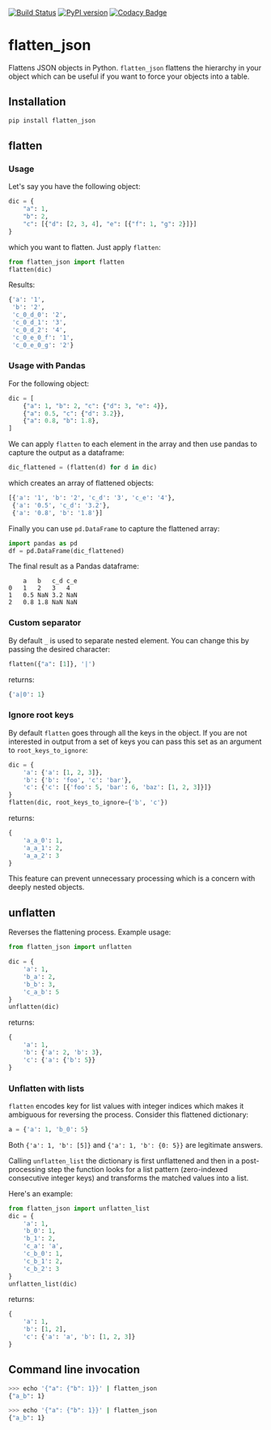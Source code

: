 [![Build Status](https://travis-ci.org/amirziai/flatten.svg?branch=master)](https://travis-ci.org/amirziai/flatten) [![PyPI version](https://badge.fury.io/py/flatten_json.svg)](https://badge.fury.io/py/flatten_json) [![Codacy Badge](https://api.codacy.com/project/badge/Coverage/7ae779ec4e99462f907c5afecfd5de48)](https://www.codacy.com/app/amirziai/flatten?utm_source=github.com&utm_medium=referral&utm_content=amirziai/flatten&utm_campaign=Badge_Coverage) 

# flatten_json
Flattens JSON objects in Python. ```flatten_json``` flattens the hierarchy in your object which can be useful if you want to force your objects into a table.

## Installation
```bash
pip install flatten_json
```

## flatten

### Usage
Let's say you have the following object:
```python
dic = {
    "a": 1,
    "b": 2,
    "c": [{"d": [2, 3, 4], "e": [{"f": 1, "g": 2}]}]
}
```
which you want to flatten. Just apply ```flatten```:
```python
from flatten_json import flatten
flatten(dic)
```

Results:
```python
{'a': '1',
 'b': '2',
 'c_0_d_0': '2',
 'c_0_d_1': '3',
 'c_0_d_2': '4',
 'c_0_e_0_f': '1',
 'c_0_e_0_g': '2'}
```

### Usage with Pandas
For the following object:
```python
dic = [
    {"a": 1, "b": 2, "c": {"d": 3, "e": 4}},
    {"a": 0.5, "c": {"d": 3.2}},
    {"a": 0.8, "b": 1.8},
]
```
We can apply `flatten` to each element in the array and then use pandas to capture the output as a dataframe:
```python
dic_flattened = (flatten(d) for d in dic)
```
which creates an array of flattened objects:
```python
[{'a': '1', 'b': '2', 'c_d': '3', 'c_e': '4'},
 {'a': '0.5', 'c_d': '3.2'},
 {'a': '0.8', 'b': '1.8'}]
```
Finally you can use ```pd.DataFrame``` to capture the flattened array:
```python
import pandas as pd
df = pd.DataFrame(dic_flattened)
```
The final result as a Pandas dataframe:
```
	a	b	c_d	c_e
0	1	2	3	4
1	0.5	NaN	3.2	NaN
2	0.8	1.8	NaN	NaN
```

### Custom separator
By default `_` is used to separate nested element. You can change this by passing the desired character:
```python
flatten({"a": [1]}, '|')
```
returns:
```python
{'a|0': 1}
```

### Ignore root keys
By default `flatten` goes through all the keys in the object. If you are not interested in output from a set of keys you can pass this set as an argument to `root_keys_to_ignore`:
```python
dic = {
    'a': {'a': [1, 2, 3]},
    'b': {'b': 'foo', 'c': 'bar'},
    'c': {'c': [{'foo': 5, 'bar': 6, 'baz': [1, 2, 3]}]}
}
flatten(dic, root_keys_to_ignore={'b', 'c'})
```
returns:
```python
{
    'a_a_0': 1,
    'a_a_1': 2,
    'a_a_2': 3
}
```
This feature can prevent unnecessary processing which is a concern with deeply nested objects.

## unflatten
Reverses the flattening process. Example usage:
```python
from flatten_json import unflatten

dic = {
    'a': 1,
    'b_a': 2,
    'b_b': 3,
    'c_a_b': 5
}
unflatten(dic)
```
returns:
```python
{
    'a': 1,
    'b': {'a': 2, 'b': 3},
    'c': {'a': {'b': 5}}
}
```

### Unflatten with lists
`flatten` encodes key for list values with integer indices which makes it ambiguous for reversing the process. Consider this flattened dictionary:
```python
a = {'a': 1, 'b_0': 5}
```

Both `{'a': 1, 'b': [5]}` and `{'a': 1, 'b': {0: 5}}` are legitimate answers.
 
Calling `unflatten_list` the dictionary is first unflattened and then in a post-processing step the function looks for a list pattern (zero-indexed consecutive integer keys) and transforms the matched values into a list.
 
Here's an example:
```python
from flatten_json import unflatten_list
dic = {
    'a': 1,
    'b_0': 1,
    'b_1': 2,
    'c_a': 'a',
    'c_b_0': 1,
    'c_b_1': 2,
    'c_b_2': 3
}
unflatten_list(dic)
```
returns:
```python
{
    'a': 1,
    'b': [1, 2],
    'c': {'a': 'a', 'b': [1, 2, 3]}
}
```

## Command line invocation
```bash
>>> echo '{"a": {"b": 1}}' | flatten_json
{"a_b": 1}

>>> echo '{"a": {"b": 1}}' | flatten_json
{"a_b": 1}
```

